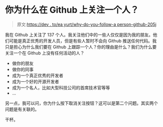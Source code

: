 # 你为什么在 Github 上关注一个人？

> 原文:[https://dev . to/ea yurt/why-do-you-follow-a person-github-205j](https://dev.to/eayurt/why-do-you-follow-a-person-on-github-205j)

我在 Github 上关注了 137 个人。我关注他们中的一些人仅仅是因为我的朋友。他们可能是真正优秀的开发人员，但是有些人暂时不会向 Github 推送任何代码。我只是担心为什么我们要在 Github 上跟踪一个人？你的理由是什么？我们为什么要关注一个在 Github 上没有任何活动的人？

*   做你的朋友
*   做你的同事
*   成为一个真正优秀的开发者
*   成为一个好的开源开发者
*   成为一个名人，比如大型科技公司的首席技术官等等
*   ...

另一点，我可以问，你为什么按下取消关注按钮？这可以是第二个问题。其实两个问题是有关联的。

干杯。